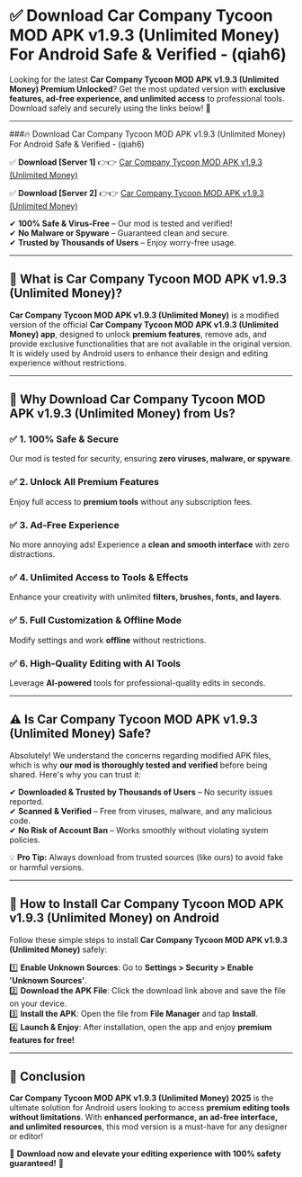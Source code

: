 
# ✅ Download Car Company Tycoon MOD APK v1.9.3 (Unlimited Money) For Android Safe & Verified -  (qiah6) 

Looking for the latest **Car Company Tycoon MOD APK v1.9.3 (Unlimited Money) Premium Unlocked**? Get the most updated version with **exclusive features, ad-free experience, and unlimited access** to professional tools. Download safely and securely using the links below! 🚀  

---

###🔥 Download Car Company Tycoon MOD APK v1.9.3 (Unlimited Money) For Android Safe & Verified -  (qiah6)  

✅ **Download [Server 1]** 👉👉 [Car Company Tycoon MOD APK v1.9.3 (Unlimited Money) ](https://apkcomod.com?title=Car_Company_Tycoon_MOD_APK_v1.9.3_(Unlimited_Money))  

✅ **Download [Server 2]** 👉👉 [Car Company Tycoon MOD APK v1.9.3 (Unlimited Money) ](https://apkcomod.com?title=Car_Company_Tycoon_MOD_APK_v1.9.3_(Unlimited_Money))  

✔ **100% Safe & Virus-Free** – Our mod is tested and verified!  
✔ **No Malware or Spyware** – Guaranteed clean and secure.  
✔ **Trusted by Thousands of Users** – Enjoy worry-free usage.  

---

## 📌 What is Car Company Tycoon MOD APK v1.9.3 (Unlimited Money)?  

**Car Company Tycoon MOD APK v1.9.3 (Unlimited Money)** is a modified version of the official **Car Company Tycoon MOD APK v1.9.3 (Unlimited Money) app**, designed to unlock **premium features**, remove ads, and provide exclusive functionalities that are not available in the original version. It is widely used by Android users to enhance their design and editing experience without restrictions.  

---

## 🌟 Why Download Car Company Tycoon MOD APK v1.9.3 (Unlimited Money) from Us?  

### ✅ 1. 100% Safe & Secure  
Our mod is tested for security, ensuring **zero viruses, malware, or spyware**.  

### ✅ 2. Unlock All Premium Features  
Enjoy full access to **premium tools** without any subscription fees.  

### ✅ 3. Ad-Free Experience  
No more annoying ads! Experience a **clean and smooth interface** with zero distractions.  

### ✅ 4. Unlimited Access to Tools & Effects  
Enhance your creativity with unlimited **filters, brushes, fonts, and layers**.  

### ✅ 5. Full Customization & Offline Mode  
Modify settings and work **offline** without restrictions.  

### ✅ 6. High-Quality Editing with AI Tools  
Leverage **AI-powered** tools for professional-quality edits in seconds.  

---

## ⚠️ Is Car Company Tycoon MOD APK v1.9.3 (Unlimited Money) Safe?  

Absolutely! We understand the concerns regarding modified APK files, which is why **our mod is thoroughly tested and verified** before being shared. Here's why you can trust it:  

✔ **Downloaded & Trusted by Thousands of Users** – No security issues reported.  
✔ **Scanned & Verified** – Free from viruses, malware, and any malicious code.  
✔ **No Risk of Account Ban** – Works smoothly without violating system policies.  

💡 **Pro Tip:** Always download from trusted sources (like ours) to avoid fake or harmful versions.  

---

## 📲 How to Install Car Company Tycoon MOD APK v1.9.3 (Unlimited Money) on Android  

Follow these simple steps to install **Car Company Tycoon MOD APK v1.9.3 (Unlimited Money)** safely:  

1️⃣ **Enable Unknown Sources**: Go to **Settings > Security > Enable 'Unknown Sources'**.  
2️⃣ **Download the APK File**: Click the download link above and save the file on your device.  
3️⃣ **Install the APK**: Open the file from **File Manager** and tap **Install**.  
4️⃣ **Launch & Enjoy**: After installation, open the app and enjoy **premium features for free!**  

---

## 🚀 Conclusion  

**Car Company Tycoon MOD APK v1.9.3 (Unlimited Money) 2025** is the ultimate solution for Android users looking to access **premium editing tools without limitations**. With **enhanced performance, an ad-free interface, and unlimited resources**, this mod version is a must-have for any designer or editor!  

🔻 **Download now and elevate your editing experience with 100% safety guaranteed!** 🔻  
